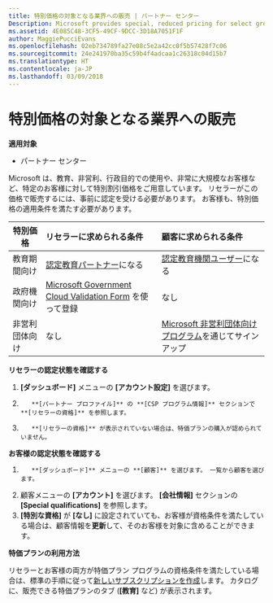 ```yaml
---
title: 特別価格の対象となる業界への販売 | パートナー センター
Description: Microsoft provides special, reduced pricing for select groups of customers, such as for education, non-profit, and government uses, or for very large customer sets.
ms.assetid: 4E085C48-3CF5-49CF-9DCC-3D18A7051F1F
author: MaggiePucciEvans
ms.openlocfilehash: 02eb734789fa27e08c5e2a42cc0f5b57428f7c06
ms.sourcegitcommit: 24e241970ba35c59b4f4adcaa1c26318c04d15b7
ms.translationtype: HT
ms.contentlocale: ja-JP
ms.lasthandoff: 03/09/2018
---
```

# <a name="sell-to-specialized-industries"></a>特別価格の対象となる業界への販売

**適用対象**

-  パートナー センター

Microsoft は、教育、非営利、行政目的での使用や、非常に大規模なお客様など、特定のお客様に対して特別割引価格をご用意しています。 リセラーがこの価格で販売するには、事前に認定を受ける必要があります。 お客様も、特別価格の適用条件を満たす必要があります。

|**特別価格**   |**リセラーに求められる条件**   |**顧客に求められる条件**   |
|----------------------------|:---------------------------------|:------------------------------------------|
|教育期間向け   |[認定教育パートナー](https://www.mepn.com/MEPN/AEPHome.aspx)になる   | [認定教育機関ユーザー](https://www.microsoft.com/Licensing/licensing-programs/licensing-for-industries.aspx#tab=2)になる   |
|政府機関向け   |[Microsoft Government Cloud Validation Form](http://azuregov.microsoft.com/csp) を使って登録|   なし|
|非営利団体向け  |なし   |[Microsoft 非営利団体向けプログラム](https://nonprofit.microsoft.com/#/register)を通じてサインアップ   |


**リセラーの認定状態を確認する**

1.  **[ダッシュボード]** メニューの **[アカウント設定]** を選びます。
2.  
          **[パートナー プロファイル]** の **[CSP プログラム情報]** セクションで **[リセラーの資格]** を参照します。
3.  
          **[リセラーの資格]** が表示されていない場合は、特価プランの購入が認められていません。

**お客様の認定状態を確認する**

1.  
          **[ダッシュボード]** メニューの **[顧客]** を選びます。 一覧から顧客を選びます。
2.  顧客メニューの **[アカウント]** を選びます。 
          **[会社情報]** セクションの **[Special qualifications]** を参照します。
3.  **[特別な資格]** が **[なし]** に設定されていても、お客様が資格条件を満たしている場合は、顧客情報を**更新**して、そのお客様を対象に含めることができます。

**特価プランの利用方法**

リセラーとお客様の両方が特価プラン プログラムの資格条件を満たしている場合は、標準の手順に従って[新しいサブスクリプションを作成](create-a-new-subscription.md)します。 カタログに、販売できる特価プランのタブ (**[教育]** など) が表示されます。 


 

 

 



